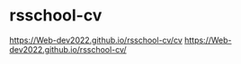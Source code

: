 # rsschool-cv

https://Web-dev2022.github.io/rsschool-cv/cv
https://Web-dev2022.github.io/rsschool-cv/

